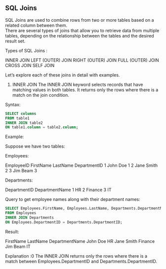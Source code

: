 ## SQL Joins
SQL Joins are used to combine rows from two or more tables based on a related column between them.<br> There are several types of joins that allow you to retrieve data from multiple tables, depending on the relationship between the tables and the desired result set.

Types of SQL Joins :

INNER JOIN
LEFT (OUTER) JOIN
RIGHT (OUTER) JOIN
FULL (OUTER) JOIN
CROSS JOIN
SELF JOIN


Let’s explore each of these joins in detail with examples.

1. INNER JOIN
The INNER JOIN keyword selects records that have matching values in both tables. It returns only the rows where there is a match on the join condition.

Syntax:
```sql
SELECT columns
FROM table1
INNER JOIN table2
ON table1.column = table2.column;
```

Example:

Suppose we have two tables:

Employees:

EmployeeID	FirstName	LastName	DepartmentID
1	           John       Doe	        1
2	           Jane	      Smith	        2
3	           Jim	      Beam	        3

Departments:

DepartmentID	DepartmentName
1	                 HR
2	               Finance
3	                 IT

Query to get employee names along with their department names:

```sql
SELECT Employees.FirstName, Employees.LastName, Departments.DepartmentName
FROM Employees
INNER JOIN Departments
ON Employees.DepartmentID = Departments.DepartmentID;
```

Result:

FirstName	LastName	DepartmentName
John	      Doe	         HR
Jane	     Smith	       Finance
Jim           Beam	         IT

Explanation :0
 The INNER JOIN returns only the rows where there is a match between Employees.DepartmentID and Departments.DepartmentID.